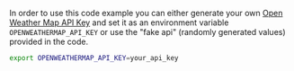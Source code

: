 In order to use this code example you can either generate your own [Open Weather Map API Key](https://home.openweathermap.org/api_keys) and set it as an environment variable `OPENWEATHERMAP_API_KEY` or use the "fake api" (randomly generated values) provided in the code.

```bash
export OPENWEATHERMAP_API_KEY=your_api_key
```

